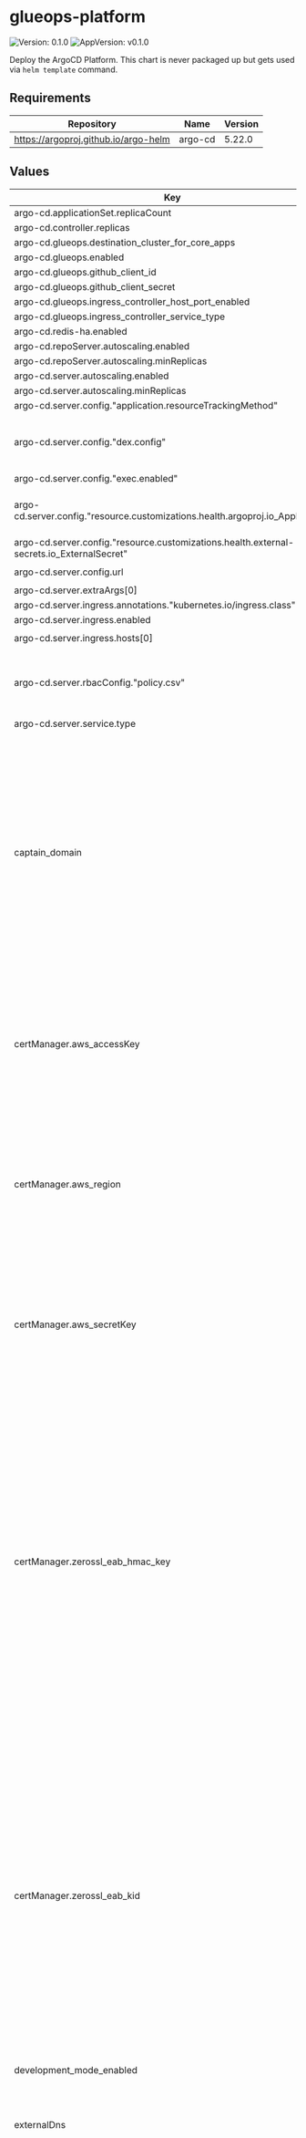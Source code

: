 # glueops-platform

![Version: 0.1.0](https://img.shields.io/badge/Version-0.1.0-informational?style=flat-square) ![AppVersion: v0.1.0](https://img.shields.io/badge/AppVersion-v0.1.0-informational?style=flat-square)

Deploy the ArgoCD Platform. This chart is never packaged up but gets used via `helm template` command.

## Requirements

| Repository | Name | Version |
|------------|------|---------|
| https://argoproj.github.io/argo-helm | argo-cd | 5.22.0 |

## Values

| Key | Type | Default | Description |
|-----|------|---------|-------------|
| argo-cd.applicationSet.replicaCount | int | `2` |  |
| argo-cd.controller.replicas | int | `1` |  |
| argo-cd.glueops.destination_cluster_for_core_apps | string | `"in-cluster"` |  |
| argo-cd.glueops.enabled | bool | `false` |  |
| argo-cd.glueops.github_client_id | string | `"nil"` |  |
| argo-cd.glueops.github_client_secret | string | `"nil"` |  |
| argo-cd.glueops.ingress_controller_host_port_enabled | bool | `false` |  |
| argo-cd.glueops.ingress_controller_service_type | string | `"LoadBalancer"` |  |
| argo-cd.redis-ha.enabled | bool | `true` |  |
| argo-cd.repoServer.autoscaling.enabled | bool | `true` |  |
| argo-cd.repoServer.autoscaling.minReplicas | int | `2` |  |
| argo-cd.server.autoscaling.enabled | bool | `true` |  |
| argo-cd.server.autoscaling.minReplicas | int | `2` |  |
| argo-cd.server.config."application.resourceTrackingMethod" | string | `"annotation+label"` |  |
| argo-cd.server.config."dex.config" | string | `"connectors:\n  - type: github\n    id: github\n    name: GitHub\n    config:\n      clientID: XXXXXXXXXXXXXXXXXXXXXXXXXX\n      clientSecret: XXXXXXXXXXXXXXXXXXXXXXXXXX\n      orgs:\n      - name: GlueOps\n      - name: glueops-rocks\n      loadAllGroups: true\n"` |  |
| argo-cd.server.config."exec.enabled" | string | `"true"` |  |
| argo-cd.server.config."resource.customizations.health.argoproj.io_Application" | string | `"hs = {}\nhs.status = \"Progressing\"\nhs.message = \"\"\nif obj.status ~= nil then\n  if obj.status.health ~= nil then\n    hs.status = obj.status.health.status\n    if obj.status.health.message ~= nil then\n      hs.message = obj.status.health.message\n    end\n  end\nend\nreturn hs\n"` |  |
| argo-cd.server.config."resource.customizations.health.external-secrets.io_ExternalSecret" | string | `"hs = {}\nhs.status = \"Healthy\"\nreturn hs\n"` |  |
| argo-cd.server.config.url | string | `"https://argocd.<cluster_env>.<tenant-name-goes-here>.glueopshosted.rocks"` |  |
| argo-cd.server.extraArgs[0] | string | `"--insecure"` |  |
| argo-cd.server.ingress.annotations."kubernetes.io/ingress.class" | string | `"internal-ingress-nginx"` |  |
| argo-cd.server.ingress.enabled | bool | `true` |  |
| argo-cd.server.ingress.hosts[0] | string | `"argocd.<cluster_env>.<tenant-name-goes-here>.glueopshosted.rocks"` |  |
| argo-cd.server.rbacConfig."policy.csv" | string | `"g, GlueOps:argocd_super_admins, role:admin\ng, glueops-rocks:developers, role:developers\np, role:developers, clusters, get, *, allow\np, role:developers, *, get, development, allow\np, role:developers, repositories, *, development/*, allow\np, role:developers, applications, *, development/*, allow\np, role:developers, exec, *, development/*, allow\n"` |  |
| argo-cd.server.service.type | string | `"ClusterIP"` |  |
| captain_domain | string | `"<cluster_env>.<tenant-name-goes-here>.glueopshosted.rocks"` | The Route53 subdomain for the services on your cluster. It will be used as the suffix url for argocd, grafana, vault, and any other services that come out of the box in the glueops platform. Note: you need to create this before using this repo as this repo does not provision DNS Zones for you. |
| certManager.aws_accessKey | string | `"XXXXXXXXXXXXXXXXXXXXXXXXXX"` | Values are specific to certManager, due to narrowly scoped permissions, and are generated by terraform-module-cloud-multy-prerequisites. |
| certManager.aws_region | string | `"us-west-2"` | Values are specific to certManager, due to narrowly scoped permissions, and are generated by terraform-module-cloud-multy-prerequisites. |
| certManager.aws_secretKey | string | `"XXXXXXXXXXXXXXXXXXXXXXXXXX"` | Values are specific to certManager, due to narrowly scoped permissions, and are generated by terraform-module-cloud-multy-prerequisites. |
| certManager.zerossl_eab_hmac_key | string | `"XXXXXXXXXXXXXXXXXXXXXXXXXX"` | can be obtained for free with an account under zerossl.com. To retrieve these values, log in to the relevant zerossl account for your zone and navigate to the developer page. Note: For development, use a personal ZeroSSL account, and not a shared account - this avoids unintended consequences. Each customer will has a unique ZeroSSL account as well. |
| certManager.zerossl_eab_kid | string | `"XXXXXXXXXXXXXXXXXXXXXXXXXX"` | can be obtained for free with an account under zerossl.com. To retrieve these values, log in to the relevant zerossl account for your zone and navigate to the developer page. Note: For development, use a personal ZeroSSL account, and not a shared account - this avoids unintended consequences. Each customer will has a unique ZeroSSL account as well. |
| development_mode_enabled | bool | `false` |  |
| externalDns | object | `{"aws_accessKey":"XXXXXXXXXXXXXXXXXXXXXXXXXX","aws_region":"us-west-2","aws_secretKey":"XXXXXXXXXXXXXXXXXXXXXXXXXX"}` | Values are specific to externalDNS and generated by terraform-module-cloud-multy-prerequisites |
| gitHub.api_token | string | `"XXXXXXXXXXXXXXXXXXXXXXXXXX"` | create a Personal Access Token in github that has repo scope access. It would be best to use a service account for this otherwise all the comments on PR will be left in your name |
| gitHub.credentialTemplateUrl | string | `"Z2l0QGdpdGh1Yi5jb20="` | Default is `git@github.com`. We recommend leaving this as is. |
| gitHub.customer_github_org_and_team | string | `"glueops-rocks:developers"` | The format is: <github-org-name>:<github-team-name> (The team should include the developers) |
| gitHub.tenant_application_stack_repo | string | `"git@github.com:<your-org-name>/<your-repo-name>.git"` | This is the repo that will be used to store all the tenant's cluster applications. The developers will have access to this repo and will be able to create PRs to this repo. The repo should be private.  |
| gitHub.tenant_b64enc_ssh_private_key | string | `"XXXXXXXXXXXXXXXXXXXXXXXXXX"` | Create a deploy key to access the application stack repository it and format using `cat <key-file> | base64 | tr -d '\n'`. ref: https://docs.github.com/en/authentication/connecting-to-github-with-ssh/managing-deploy-keys#deploy-keys |
| glueops_alerts.opsgenie_apikey | string | `"nil"` | This is unique per cluster deployment. You can get these values from the terraform you use to get loki s3, vault backup, and certmanager creds. |
| glueops_backups | object | `{"vault":{"aws_accessKey":"XXXXXXXXXXXXXXXXXXXXXXXXXX","aws_region":"us-west-2","aws_secretKey":"XXXXXXXXXXXXXXXXXXXXXXXXXX","company_key":"<tenant-name-goes-here>","cron_expression":"0 */6 * * *"}}` | Configuration for backups taken by the GlueOps Platform |
| glueops_backups.vault | object | `{"aws_accessKey":"XXXXXXXXXXXXXXXXXXXXXXXXXX","aws_region":"us-west-2","aws_secretKey":"XXXXXXXXXXXXXXXXXXXXXXXXXX","company_key":"<tenant-name-goes-here>","cron_expression":"0 */6 * * *"}` | Credentials and configuration for backing up vault, values are generated by terraform-module-cloud-multy-prerequisites and are specific to this backup process, due to narrowly scoped permissions |
| grafana.github_admin_org_name | string | `"GlueOps"` |  |
| grafana.github_admin_team_name | string | `"grafana_super_admins"` |  |
| grafana.github_client_id | string | `"XXXXXXXXXXXXXXXXXXXXXXXXXX"` |  |
| grafana.github_client_secret | string | `"XXXXXXXXXXXXXXXXXXXXXXXXXX"` |  |
| grafana.github_other_org_names | string | `"glueops-rocks"` |  |
| grafana.loki_data_source_domain | string | `"http://loki-read.glueops-core-loki.svc.cluster.local:3100"` |  |
| loki.aws_accessKey | string | `"XXXXXXXXXXXXXXXXXXXXXXXXXX"` |  |
| loki.aws_region | string | `"us-west-2"` |  |
| loki.aws_secretKey | string | `"XXXXXXXXXXXXXXXXXXXXXXXXXX"` |  |
| loki.bucket | string | `"XXXXXXXXXXXXXXXXXXXXXXXXXX"` |  |
| promtail.client_url | string | `"http://loki-write.glueops-core-loki.svc.cluster.local:3100/loki/api/v1/push"` |  |
| vault.config.glues_env | string | `"nil"` |  |
